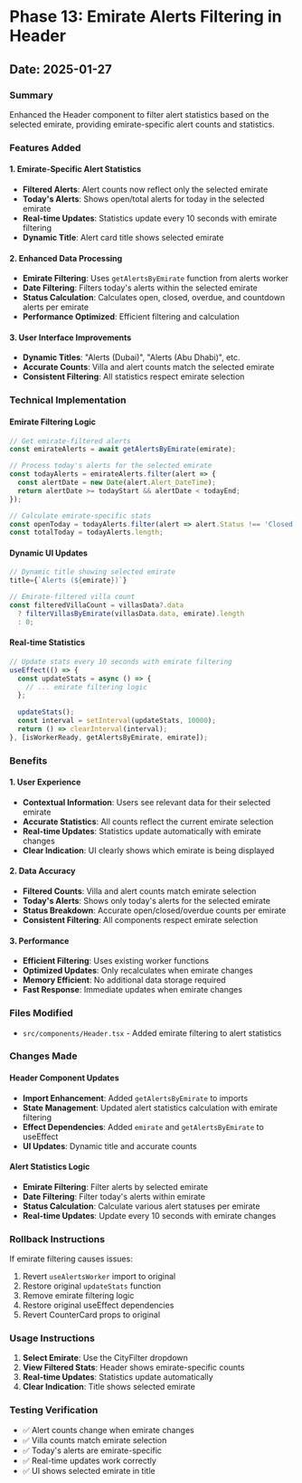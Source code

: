 # Phase 13: Emirate Alerts Filtering in Header

## Date: 2025-01-27

### Summary
Enhanced the Header component to filter alert statistics based on the selected emirate, providing emirate-specific alert counts and statistics.

### Features Added

#### 1. Emirate-Specific Alert Statistics
- **Filtered Alerts**: Alert counts now reflect only the selected emirate
- **Today's Alerts**: Shows open/total alerts for today in the selected emirate
- **Real-time Updates**: Statistics update every 10 seconds with emirate filtering
- **Dynamic Title**: Alert card title shows selected emirate

#### 2. Enhanced Data Processing
- **Emirate Filtering**: Uses `getAlertsByEmirate` function from alerts worker
- **Date Filtering**: Filters today's alerts within the selected emirate
- **Status Calculation**: Calculates open, closed, overdue, and countdown alerts per emirate
- **Performance Optimized**: Efficient filtering and calculation

#### 3. User Interface Improvements
- **Dynamic Titles**: "Alerts (Dubai)", "Alerts (Abu Dhabi)", etc.
- **Accurate Counts**: Villa and alert counts match the selected emirate
- **Consistent Filtering**: All statistics respect emirate selection

### Technical Implementation

#### Emirate Filtering Logic
```typescript
// Get emirate-filtered alerts
const emirateAlerts = await getAlertsByEmirate(emirate);

// Process today's alerts for the selected emirate
const todayAlerts = emirateAlerts.filter(alert => {
  const alertDate = new Date(alert.Alert_DateTime);
  return alertDate >= todayStart && alertDate < todayEnd;
});

// Calculate emirate-specific stats
const openToday = todayAlerts.filter(alert => alert.Status !== 'Closed').length;
const totalToday = todayAlerts.length;
```

#### Dynamic UI Updates
```typescript
// Dynamic title showing selected emirate
title={`Alerts (${emirate})`}

// Emirate-filtered villa count
const filteredVillaCount = villasData?.data 
  ? filterVillasByEmirate(villasData.data, emirate).length 
  : 0;
```

#### Real-time Statistics
```typescript
// Update stats every 10 seconds with emirate filtering
useEffect(() => {
  const updateStats = async () => {
    // ... emirate filtering logic
  };
  
  updateStats();
  const interval = setInterval(updateStats, 10000);
  return () => clearInterval(interval);
}, [isWorkerReady, getAlertsByEmirate, emirate]);
```

### Benefits

#### 1. User Experience
- **Contextual Information**: Users see relevant data for their selected emirate
- **Accurate Statistics**: All counts reflect the current emirate selection
- **Real-time Updates**: Statistics update automatically with emirate changes
- **Clear Indication**: UI clearly shows which emirate is being displayed

#### 2. Data Accuracy
- **Filtered Counts**: Villa and alert counts match emirate selection
- **Today's Alerts**: Shows only today's alerts for the selected emirate
- **Status Breakdown**: Accurate open/closed/overdue counts per emirate
- **Consistent Filtering**: All components respect emirate selection

#### 3. Performance
- **Efficient Filtering**: Uses existing worker functions
- **Optimized Updates**: Only recalculates when emirate changes
- **Memory Efficient**: No additional data storage required
- **Fast Response**: Immediate updates when emirate changes

### Files Modified
- `src/components/Header.tsx` - Added emirate filtering to alert statistics

### Changes Made

#### Header Component Updates
- **Import Enhancement**: Added `getAlertsByEmirate` to imports
- **State Management**: Updated alert statistics calculation with emirate filtering
- **Effect Dependencies**: Added `emirate` and `getAlertsByEmirate` to useEffect
- **UI Updates**: Dynamic title and accurate counts

#### Alert Statistics Logic
- **Emirate Filtering**: Filter alerts by selected emirate
- **Date Filtering**: Filter today's alerts within emirate
- **Status Calculation**: Calculate various alert statuses per emirate
- **Real-time Updates**: Update every 10 seconds with emirate changes

### Rollback Instructions
If emirate filtering causes issues:
1. Revert `useAlertsWorker` import to original
2. Restore original `updateStats` function
3. Remove emirate filtering logic
4. Restore original useEffect dependencies
5. Revert CounterCard props to original

### Usage Instructions
1. **Select Emirate**: Use the CityFilter dropdown
2. **View Filtered Stats**: Header shows emirate-specific counts
3. **Real-time Updates**: Statistics update automatically
4. **Clear Indication**: Title shows selected emirate

### Testing Verification
- ✅ Alert counts change when emirate changes
- ✅ Villa counts match emirate selection
- ✅ Today's alerts are emirate-specific
- ✅ Real-time updates work correctly
- ✅ UI shows selected emirate in title 